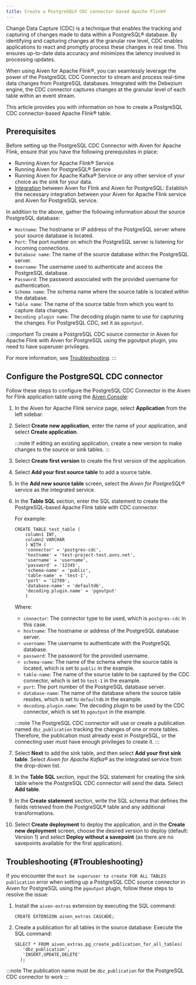 ```yaml
---
title: Create a PostgreSQL® CDC connector-based Apache Flink®
---
```


Change Data Capture (CDC) is a technique that enables the tracking and
capturing of changes made to data within a PostgreSQL® database. By
identifying and capturing changes at the granular row level, CDC enables
applications to react and promptly process these changes in real time.
This ensures up-to-date data accuracy and minimizes the latency involved
in processing updates.

When using Aiven for Apache Flink®, you can seamlessly leverage the
power of the PostgreSQL CDC Connector to stream and process real-time
data changes from PostgreSQL databases. Integrated with the Debezium
engine, the CDC connector captures changes at the granular level of each
table within an event stream.

This article provides you with information on how to create a PostgreSQL
CDC connector-based Apache Flink® table.

## Prerequisites

Before setting up the PostgreSQL CDC Connector with Aiven for Apache
Flink, ensure that you have the following prerequisites in place:

-   Running Aiven for Apache Flink® Service
-   Running Aiven for PostgreSQL® Service
-   Running Aiven for Apache Kafka® Service or any other service of your
    choice as the sink for your data.
-   [Integration](/docs/products/flink/howto/create-integration) between Aiven for Flink and Aiven for PostgreSQL:
    Establish the necessary integration between your Aiven for Apache
    Flink service and Aiven for PostgreSQL service.

In addition to the above, gather the following information about the
source PostgreSQL database:

-   `Hostname`: The hostname or IP address of the PostgreSQL server
    where your source database is located.
-   `Port`: The port number on which the PostgreSQL server is listening
    for incoming connections.
-   `Database name`: The name of the source database within the
    PostgreSQL server.
-   `Username`: The username used to authenticate and access the
    PostgreSQL database.
-   `Password`: The password associated with the provided username for
    authentication.
-   `Schema name`: The schema name where the source table is located
    within the database.
-   `Table name`: The name of the source table from which you want to
    capture data changes.
-   `Decoding plugin name`: The decoding plugin name to use for
    capturing the changes. For PostgreSQL CDC, set it as `pgoutput`.

:::important
To create a PostgreSQL CDC source connector in Aiven for Apache Flink
with Aiven for PostgreSQL using the pgoutput plugin, you need to have
superuser privileges.

For more information, see [Troubleshooting](#Troubleshooting).
:::

## Configure the PostgreSQL CDC connector

Follow these steps to configure the PostgreSQL CDC Connector in the
Aiven for Flink application table using the [Aiven
Console](https://console.aiven.io/):

1.  In the Aiven for Apache Flink service page, select **Application**
    from the left sidebar.

2.  Select **Create new application**, enter the name of your
    application, and select **Create application**.

    :::note
    If editing an existing application, create a new version to make
    changes to the source or sink tables.
    :::

3.  Select **Create first version** to create the first version of the
    application.

4.  Select **Add your first source table** to add a source table.

5.  In the **Add new source table** screen, select the *Aiven for
    PostgreSQL®* service as the integrated service.

6.  In the **Table SQL** section, enter the SQL statement to create the
    PostgreSQL-based Apache Flink table with CDC connector.

    For example:

    ``` 
    CREATE TABLE test_table (
        column1 INT,
        column2 VARCHAR
        ) WITH (
        'connector' = 'postgres-cdc',
        'hostname' = 'test-project-test.avns.net',
        'username' = 'username',
        'password' = '12345',
        'schema-name' = 'public',
        'table-name' = 'test-1',
        'port' = '12709',
        'database-name' = 'defaultdb',
        'decoding.plugin.name' = 'pgoutput'
        )
    ```

    Where:

    -   `connector`: The connector type to be used, which is
        `postgres-cdc` in this case.
    -   `hostname`: The hostname or address of the PostgreSQL database
        server.
    -   `username`: The username to authenticate with the PostgreSQL
        database.
    -   `password`: The password for the provided username.
    -   `schema-name`: The name of the schema where the source table is
        located, which is set to `public` in the example.
    -   `table-name`: The name of the source table to be captured by the
        CDC connector, which is set to `test-1` in the example.
    -   `port`: The port number of the PostgreSQL database server.
    -   `database-name`: The name of the database where the source table
        resides, which is set to `defaultdb` in the example.
    -   `decoding.plugin.name`: The decoding plugin to be used by the
        CDC connector, which is set to `pgoutput` in the example.

    :::note
    The PostgreSQL CDC connector will use or create a publication named
    `dbz_publication` tracking the changes of one or more tables.
    Therefore, the publication must already exist in PostgreSQL, or the
    connecting user must have enough privileges to create it.
    :::

7.  Select **Next** to add the sink table, and then select **Add your
    first sink table**. Select *Aiven for Apache Kafka®* as the
    integrated service from the drop-down list.

8.  In the **Table SQL** section, input the SQL statement for creating
    the sink table where the PostgreSQL CDC connector will send the
    data. Select **Add table**.

9.  In the **Create statement** section, write the SQL schema that
    defines the fields retrieved from the PostgreSQL® table and any
    additional transformations.

10. Select **Create deployment** to deploy the application, and in the
    **Create new deployment** screen, choose the desired version to
    deploy (default: Version 1) and select **Deploy without a
    savepoint** (as there are no savepoints available for the first
    application).

## Troubleshooting {#Troubleshooting}

If you encounter the
`must be superuser to create FOR ALL TABLES publication` error when
setting up a PostgreSQL CDC source connector in Aiven for PostgreSQL
using the `pgoutput` plugin, follow these steps to resolve the issue:

1.  Install the `aiven-extras` extension by executing the SQL command:

    ``` 
    CREATE EXTENSION aiven_extras CASCADE;
    ```

2.  Create a publication for all tables in the source database: Execute
    the SQL command:

    ``` 
    SELECT * FROM aiven_extras.pg_create_publication_for_all_tables(
       'dbz_publication',
       'INSERT,UPDATE,DELETE'
      );
    ```

:::note
The publication name must be `dbz_publication` for the PostgreSQL CDC
connector to work
:::
